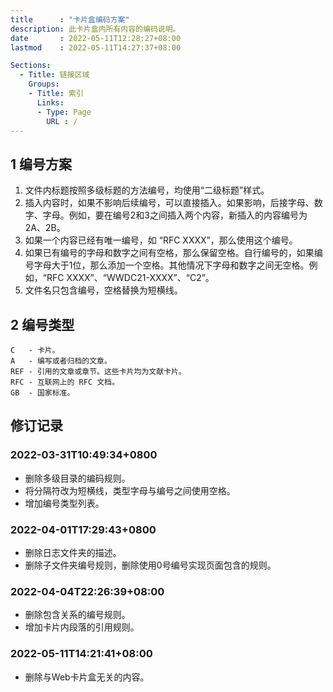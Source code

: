 ```yaml
---
title      : "卡片盒编码方案"
description: 此卡片盒内所有内容的编码说明。
date       : 2022-05-11T12:28:27+08:00
lastmod    : 2022-05-11T14:27:37+08:00

Sections:
  - Title: 链接区域
    Groups:
    - Title: 索引
      Links:
      - Type: Page
        URL : /
---
```



## 1 编号方案
1. 文件内标题按照多级标题的方法编号，均使用“二级标题”样式。
1. 插入内容时，如果不影响后续编号，可以直接插入。如果影响，后接字母、数字、字母。例如，要在编号2和3之间插入两个内容，新插入的内容编号为2A、2B。
1. 如果一个内容已经有唯一编号，如 “RFC XXXX”，那么使用这个编号。
1. 如果已有编号的字母和数字之间有空格，那么保留空格。自行编号的，如果编号字母大于1位，那么添加一个空格。其他情况下字母和数字之间无空格。例如，“RFC XXXX”、“WWDC21-XXXX”、“C2”。
1. 文件名只包含编号，空格替换为短横线。

## 2 编号类型
```
C   - 卡片。
A   - 编写或者归档的文章。
REF - 引用的文章或章节。这些卡片均为文献卡片。
RFC - 互联网上的 RFC 文档。
GB  - 国家标准。
```

## 修订记录
### 2022-03-31T10:49:34+0800
* 删除多级目录的编码规则。
* 将分隔符改为短横线，类型字母与编号之间使用空格。
* 增加编号类型列表。
### 2022-04-01T17:29:43+0800
* 删除日志文件夹的描述。
* 删除子文件夹编号规则，删除使用0号编号实现页面包含的规则。
### 2022-04-04T22:26:39+08:00
* 删除包含关系的编号规则。
* 增加卡片内段落的引用规则。
### 2022-05-11T14:21:41+08:00
* 删除与Web卡片盒无关的内容。